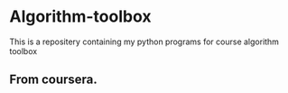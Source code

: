 # Algorithm-toolbox
This is a repositery containing my python programs for course algorithm toolbox

## From coursera.
